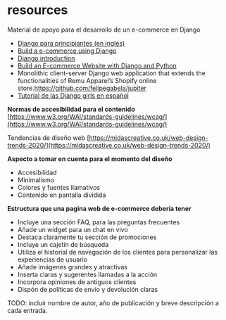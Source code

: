 # resources
Material de apoyo para el desarrollo de un e-commerce en Django

- [Django para principiantes (en inglés)](https://youtube.com/playlist?list=PLXmMXHVSvS-DQfOsQdXkzEZyD0Vei7PKf)
- [Build a e-commerce using Django](https://youtube.com/playlist?list=PLLRM7ROnmA9F2vBXypzzplFjcHUaKWWP5)
- [Django introduction](https://developer.mozilla.org/en-US/docs/Learn/Server-side/Django/Introduction)
- [Build an E-commerce Website with Django and Python](https://www.freecodecamp.org/news/how-to-build-an-e-commerce-website-with-django-and-python/)
- Monolithic client-server Django web application that extends the functionalities of Remu Apparel’s Shopify online store.https://github.com/felipegabela/jupiter
- [Tutorial de las Django girls en español](https://tutorial.djangogirls.org/es/)


**Normas de accesibilidad para el contenido**
[https://www.w3.org/WAI/standards-guidelines/wcag/](https://www.w3.org/WAI/standards-guidelines/wcag/)

Tendencias de diseño web
[https://midascreative.co.uk/web-design-trends-2020/](https://midascreative.co.uk/web-design-trends-2020/)

**Aspecto a tomar en cuenta para el momento del diseño**

- Accesibilidad
- Minimalismo
- Colores y fuentes llamativos
- Contenido en pantalla dividida

**Estructura que una pagina web de e-commerce debería tener**

- Incluye una sección FAQ, para las preguntas frecuentes
- Añade un widget para un chat en vivo
- Destaca claramente tu sección de promociones
- Incluye un cajetín de búsqueda
- Utiliza el historial de navegación de los clientes para personalizar las experiencias de usuario
- Añade imágenes grandes y atractivas
- Inserta claras y sugerentes llamadas a la acción
- Incorpora opiniones de antiguos clientes
- Dispón de políticas de envío y devolución claras

TODO: incluir nombre de autor, año de publicación y breve descripción a cada entrada.
